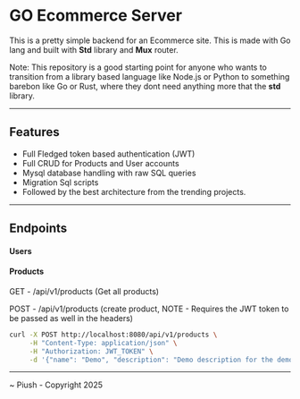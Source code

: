 # GO Ecommerce Server

This is a pretty simple backend for an Ecommerce site. This is made with Go lang and built with **Std** library and **Mux** router.

Note: This repository is a good starting point for anyone who wants to transition from a library based language like Node.js or Python to something barebon like Go or Rust, where they dont need anything more that the **std** library.

---

## Features
- Full Fledged token based authentication (JWT)
- Full CRUD for Products and User accounts
- Mysql database handling with raw SQL queries
- Migration Sql scripts
- Followed by the best architecture from the trending projects.

---

## Endpoints

#### Users

#### Products
GET - /api/v1/products (Get all products)

POST - /api/v1/products (create product, NOTE - Requires the JWT token to be passed as well in the headers)
```bash
curl -X POST http://localhost:8080/api/v1/products \
     -H "Content-Type: application/json" \
     -H "Authorization: JWT_TOKEN" \
     -d '{"name": "Demo", "description": "Demo description for the demo product", "image": "", "price": 69.00, "quantity": 5 }
```
---

~ Piush - Copyright 2025
